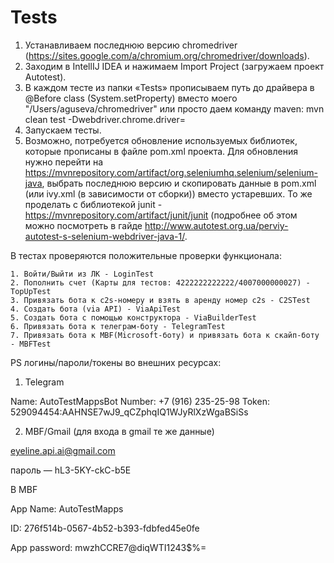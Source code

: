 # Tests 
1. Устанавливаем последнюю версию chromedriver (https://sites.google.com/a/chromium.org/chromedriver/downloads).
2. Заходим в IntellIJ IDEA и нажимаем Import Project (загружаем проект Autotest).
3. В каждом тесте из папки «Tests» прописываем путь до драйвера в @Before class (System.setProperty) вместо моего "/Users/aguseva/chromedriver" или просто даем команду maven: mvn clean test -Dwebdriver.chrome.driver=<path to chromedriver>
4. Запускаем тесты.
5. Возможно, потребуется обновление используемых библиотек, которые прописаны в файле pom.xml проекта.
Для обновления нужно перейти на https://mvnrepository.com/artifact/org.seleniumhq.selenium/selenium-java, выбрать последнюю версию и скопировать данные в pom.xml (или ivy.xml (в зависимости от сборки)) вместо устаревших. То же проделать с библиотекой junit - https://mvnrepository.com/artifact/junit/junit (подробнее об этом можно посмотреть в гайде http://www.autotest.org.ua/perviy-autotest-s-selenium-webdriver-java-1/.

В тестах проверяются положительные проверки функционала:

    1. Войти/Выйти из ЛК - LoginTest
    2. Пополнить счет (Карты для тестов: 4222222222222/4007000000027) - TopUpTest
    3. Привязать бота к c2s-номеру и взять в аренду номер c2s - C2STest
    4. Создать бота (via API) - ViaApiTest
    5. Создать бота с помощью конструктора - ViaBuilderTest
    6. Привязать бота к телеграм-боту - TelegramTest
    7. Привязать бота к MBF(Microsoft-боту) и привязать бота к скайп-боту - MBFTest
    


PS логины/пароли/токены во внешних ресурсах: 

1) Telegram

Name: AutoTestMappsBot
Number: +7 (916) 235-25-98
Token: 529094454:AAHNSE7wJ9_qCZphqIQ1WJyRlXzWgaBSiSs


2) MBF/Gmail (для входа в gmail те же данные)

eyeline.api.ai@gmail.com

пароль — hL3-5KY-ckC-b5E


В MBF

App Name: AutoTestMapps

ID: 276f514b-0567-4b52-b393-fdbfed45e0fe

App password: mwzhCCRE7@diqWTI1243$%=
